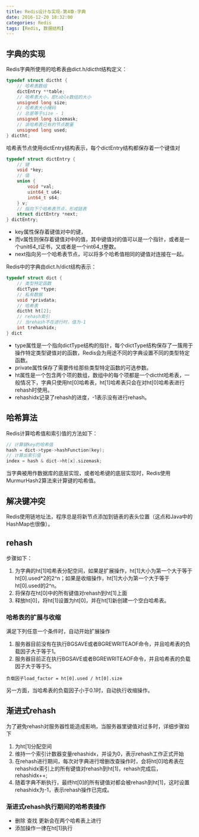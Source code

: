 ```yaml
---
title: Redis设计与实现-第4章-字典
date: 2016-12-20 18:32:00
categories: Redis
tags: [Redis, 数据结构]
---
```

## 字典的实现
Redis字典所使用的哈希表由dict.h/dictht结构定义：
<!--more-->
```c
typedef struct dictht {
    // 哈希表数组
    dictEntry **table;
    // 哈希表大小，即table数组的大小
    unsigned long size;
    // 哈希表大小掩码
    // 总是等于size - 1
    unsigned long sizemask;
    // 该哈希表已有的节点数量
    unsigned long used;
} dictht;
```

哈希表节点使用dictEntry结构表示，每个dictEntry结构都保存着一个键值对
```c
typedef struct dictEntry {
    // 键
    void *key;
    // 值
    union {
        void *val;
        uint64_t u64;
        int64_t s64;
    } v;
    // 指向下个哈希表节点，形成链表
    struct dictEntry *next;
} dictEntry;
```
- key属性保存着键值对中的键，
- 而v属性则保存着键值对中的值，其中键值对的值可以是一个指针，或者是一个unit64_t证书，又或者是一个int64_t整数。
- next指向另一个哈希表节点，可以将多个哈希值相同的键值对连接在一起。

Redis中的字典由dict.h/dict结构表示：
```c
typedef struct dict {
    // 类型特定函数
    dictType *type;
    // 私有数据
    void *privdata;
    // 哈希表
    dictht ht[2];
    // rehash索引
    // 当rehash不在进行时，值为-1
    int trehashidx;
} dict
```
- type属性是一个指向dictType结构的指针，每个dictType结构保存了一簇用于操作特定类型键值对的函数，Redis会为用途不同的字典设置不同的类型特定函数。
- private属性保存了需要传给那些类型特定函数的可选参数。
- ht属性是一个包含两个项的数组，数组中的每个项都是一个dictht哈希表，一般情况下，字典只使用ht[0]哈希表，ht[1]哈希表只会在对ht[0]哈希表进行rehash时使用。
- rehashidx记录了rehash的进度，-1表示没有进行rehash。

## 哈希算法
Redis计算哈希值和索引值的方法如下：
```c
// 计算键key的哈希值
hash = dict->type->hashFunction(key);
// 计算出索引值
index = hash & dict->ht[x].sizemask;
```
当字典被用作数据库的底层实现，或者哈希键的底层实现时，Redis使用MurmurHash2算法来计算键的哈希值。

## 解决键冲突
Redis使用链地址法，程序总是将新节点添加到链表的表头位置（这点和Java中的HashMap也很像）。

## rehash
步骤如下：
1. 为字典的ht[1]哈希表分配空间，如果是扩展操作，ht[1]大小为第一个大于等于ht[0].used*2的2^n；如果是收缩操作，ht[1]大小为第一个大于等于ht[0].used的2^n。
2. 将保存在ht[0]中的所有键值对rehash到ht[1]上面
3. 释放ht[0]，将ht[1]设置为ht[0]，并在ht[1]新创建一个空白哈希表。

### 哈希表的扩展与收缩
满足下列任意一个条件时，自动开始扩展操作
1. 服务器目前没有在执行BGSAVE或者BGREWRITEAOF命令，并且哈希表的负载因子大于等于1。
2. 服务器目前正在执行BGSAVE或者BGREWRITEAOF命令，并且哈希表的负载因子大于等于5。

`负载因子load_factor = ht[0].used / ht[0].size`

另一方面，当哈希表的负载因子小于0.1时，自动执行收缩操作。

## 渐进式rehash
为了避免rehash对服务器性能造成影响，当服务器里键值对过多时，详细步骤如下
1. 为ht[1]分配空间
2. 维持一个索引计数器变量rehashidx，并设为0，表示rehash工作正式开始
3. 在rehash进行期间，每次对字典进行增删改查操作时，会将ht[0]哈希表在rehashidx索引上的所有键值对rehash到ht[1]，rehash完成后，rehashidx++;
4. 随着字典不断执行，最终ht[0]的所有键值对都会被rehash到ht[1]，这时设置rehashidx为-1，表示rehash操作已完成。

### 渐进式rehash执行期间的哈希表操作
- 删除 查找 更新会在两个哈希表上进行
- 添加操作一律在ht[1]执行
